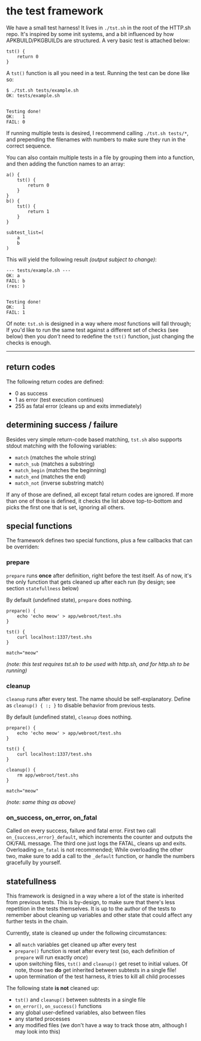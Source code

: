 # the test framework

We have a small test harness! It lives in `./tst.sh` in the root of the HTTP.sh repo. It's inspired
by some init systems, and a bit influenced by how APKBUILD/PKGBUILDs are structured. A very basic
test is attached below:

```
tst() {
	return 0
}
```

A `tst()` function is all you need in a test. Running the test can be done like so:

```
$ ./tst.sh tests/example.sh
OK: tests/example.sh


Testing done!
OK:   1
FAIL: 0
```

If running multiple tests is desired, I recommend calling `./tst.sh tests/*`, and prepending the
filenames with numbers to make sure they run in the correct sequence.

You can also contain multiple tests in a file by grouping them into a function, and then adding the
function names to an array:

```
a() {
	tst() {
		return 0
	}
}
b() {
	tst() {
		return 1
	}
}

subtest_list=(
	a
	b
)
```

This will yield the following result *(output subject to change)*:

```
--- tests/example.sh ---
OK: a
FAIL: b
(res: )


Testing done!
OK:   1
FAIL: 1
```

Of note: `tst.sh` is designed in a way where *most* functions will fall through; If you'd like to
run the same test against a different set of checks (see below) then you *don't* need to redefine
the `tst()` function, just changing the checks is enough.

---

## return codes

The following return codes are defined:

- 0 as success
- 1 as error (test execution continues)
- 255 as fatal error (cleans up and exits immediately)

## determining success / failure 

Besides very simple return-code based matching, `tst.sh` also supports stdout matching with the
following variables:

- `match` (matches the whole string)
- `match_sub` (matches a substring)
- `match_begin` (matches the beginning)
- `match_end` (matches the end)
- `match_not` (inverse substring match)

If any of those are defined, all except fatal return codes are ignored. If more than one of those
is defined, it checks the list above top-to-bottom and picks the first one that is set, ignoring
all others. 

## special functions

The framework defines two special functions, plus a few callbacks that can be overriden:

### prepare

`prepare` runs **once** after definition, right before the test itself. As of now, it's the only
function that gets cleaned up after each run (by design; see section `statefullness` below)

By default (undefined state), `prepare` does nothing.

```
prepare() {
	echo 'echo meow' > app/webroot/test.shs
}

tst() {
	curl localhost:1337/test.shs
}

match="meow"
```

*(note: this test requires tst.sh to be used with http.sh, and for http.sh to be running)*

### cleanup

`cleanup` runs after every test. The name should be self-explanatory. Define as `cleanup() { :; }`
to disable behavior from previous tests.

By default (undefined state), `cleanup` does nothing.

```
prepare() {
	echo 'echo meow' > app/webroot/test.shs
}

tst() {
	curl localhost:1337/test.shs
}

cleanup() {
	rm app/webroot/test.shs
}

match="meow"
```

*(note: same thing as above)*

### on_success, on_error, on_fatal

Called on every success, failure and fatal error. First two call `on_{success,error}_default`,
which increments the counter and outputs the OK/FAIL message. The third one just logs the FATAL,
cleans up and exits. Overloading `on_fatal` is not recommended; While overloading the other two,
make sure to add a call to the `_default` function, or handle the numbers gracefully by yourself.

## statefullness

This framework is designed in a way where a lot of the state is inherited from previous tests. This
is by-design, to make sure that there's less repetition in the tests themselves. It is up to the
author of the tests to remember about cleaning up variables and other state that could affect any
further tests in the chain.

Currently, state is cleaned up under the following circumstances:
- all `match` variables get cleaned up after every test
- `prepare()` function is reset after every test (so, each definition of `prepare` will run
  exactly *once*)
- upon switching files, `tst()` and `cleanup()` get reset to initial values. Of note, those two
  **do** get inherited between subtests in a single file!
- upon termination of the test harness, it tries to kill all child processes

The following state **is not** cleaned up:
- `tst()` and `cleanup()` between subtests in a single file
- `on_error()`, `on_success()` functions
- any global user-defined variables, also between files
- any started processes
- any modified files (we don't have a way to track those atm, although I may look into this)
